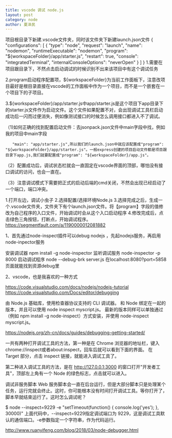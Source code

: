 ```yaml
---
title: vscode 调试 node.js
layout: post
category: node
author: 夏泽民
---
```

项目根目录下新建.vscode文件夹，同时该文件夹下新建launch.json文件
{
    "configurations": [
        {
            "type": "node",
            "request": "launch",
            "name": "nodemon",
            "runtimeExecutable": "nodemon",
            "program": "${workspaceFolder}/app/starter.js",
            "restart": true,
            "console": "integratedTerminal",
            "internalConsoleOptions": "neverOpen"
        }
    ]
}
1.需要在项目跟目录下，不然点击启动调试的时候识别不出来该项目中有这个调试任务

2.program启动程序配置项，${workspaceFolder}为当前工作面板下，注意改项目最好是根目录直接在vscode的工作面板中作为一个项目，而不是一个嵌套在一个项目下的子项目。

3.${workspaceFolder}/app/starter.js中app/starter.js是这个项目下app目录下的starter.js文件作为启动文件。这个文件如果配置不对，会出现调试工具栏启动成功后一闪而过便消失，例如像测试接口的时候怎么调用接口都进入不了调试。

   （1)如何正确的找到配置启动文件：去jsonpack.json文件中main字段中找，例如我的项目中main字段

       "main": "app/starter.js",所以我们的launch.json中就应该配置成"program": "${workspaceFolder}/app/starter.js"。一般express创建的项目启动文件都是项目跟目录下app.js,我们就要配置成"program": "${workspaceFolder}/app.js"。

   （2）配置成功后，调试状态栏就会一直固定在vscode界面的顶部，哪怕没有接口调试的访问，也会一直在。

   （3）注意调试模式下需要把正式的启动后端的cmd关闭，不然会出现已经启动了一个端口，端口冲突。
<!-- more -->
1.打开左边，调试小虫子
2.选择配置/选择环境Node.js
3.选择完成之后，生成一个.vscode文件夹，文件夹下有个launch.json文件。将【program】字段的值修改为自己程序的入口文件，开始调试时会从这个入口启动程序
4.修改完成后，点击绿色三角按钮，打断点，开始调试程序。
https://segmentfault.com/a/1190000012081882

1、首先通过node-inspect插件可以debug   nodejs ，先起nodejs服务，再启用node-inpector服务

安装调试器 npm install -g node-inspector 
监听调试服务 node-inspector -p 8000 
启动调试程序 node --debug-brk server.js
在localhost:8080?port=5858页面就能找到资源debug里

2、vscode，也是我喜欢的一种方式

https://code.visualstudio.com/docs/nodejs/nodejs-tutorial
https://code.visualstudio.com/Docs/editor/debugging

由 Node.js 基础库，使用检查器协议支持的 CLI 调试器。
和 Node 绑定在一起的版本，并且可以使用 node inspect myscript.js。
最新的版本同样可以单独通过（例如 npm install -g node-inspect）方式安装，并使用 node-inspect myscript.js。

https://nodejs.org/zh-cn/docs/guides/debugging-getting-started/

一共有两种打开调试工具的方法，第一种是在 Chrome 浏览器的地址栏，键入 chrome://inspect或者about:inspect，回车后就可以看到下面的界面。
在 Target 部分，点击 inspect 链接，就能进入调试工具了。

第二种进入调试工具的方法，是在 http://127.0.0.1:3000 的窗口打开"开发者工具"，顶部左上角有一个 Node 的绿色标志，点击就可以进入。

调试非服务脚本
Web 服务脚本会一直在后台运行，但是大部分脚本只是处理某个任务，运行完就会终止。这时，你可能根本没有时间打开调试工具。等你打开了，脚本早就结束运行了。这时怎么调试呢？


$ node --inspect=9229 -e "setTimeout(function() { console.log('yes'); }, 30000)"
上面代码中，--inspect=9229指定调试端口为 9229，这是调试工具默认的通信端口。-e参数指定一个字符串，作为代码运行。

http://www.ruanyifeng.com/blog/2018/03/node-debugger.html
